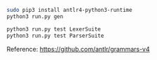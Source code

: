 ```bash
sudo pip3 install antlr4-python3-runtime
python3 run.py gen

python3 run.py test LexerSuite
python3 run.py test ParserSuite
```

Reference: https://github.com/antlr/grammars-v4